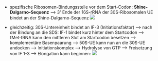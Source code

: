 - spezifische Ribosomen-Bindungsstelle vor dem Start-Codon: **Shine-Dalgarno-Sequenz** 
--> 3' Ende der 16S-rRNA der 30S-Ribosomalen UE bindet an der Shine-Dalgarno-Sequenz
![](Pasted%20image%2020240105172055.png)

- gleichzeitig: 30S-Untereinheit bindet an IF-3 (Initiationsfaktor)
--> nach der Bindung an die SDS: IF-1 bindet kurz hinter dem Startcodon --> fMet-tRNA kann den mittleren Slot am Startcodon besetzen --> komplementäre Basenpaarung 
--> 50S-UE kann nun an die 30S-UE andocken --> Initiationskomplex
--> Hydrolyse von GTP --> Freisetzung von IF 1-3 --> Elongation kann beginnen:
![](Pasted%20image%2020240105173100.png)
